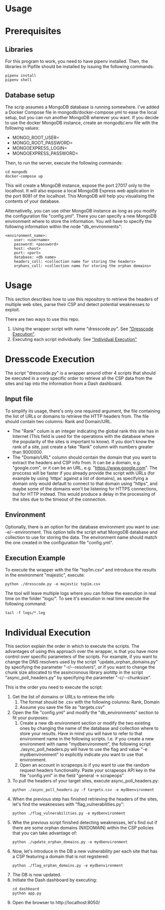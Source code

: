 Usage
=====

# Prerequisites

## Libraries
For this program to work, you need to have pipenv installed.
Then, the libraries in Pipfile should be installed by issuing the following commands:
```
pipenv install
pipenv shell
```
## Database setup
The scrip assumes a MongoDB database is running somewhere. I've added a Docker Compose file in mongodb/docker-compose.yml to ease the local setup, but you can run another MongoDB wherever you want.
If you decide to use the docker MongoDB instance, create an mongodb/.env file with the following values:
* MONGO_ROOT_USER=<your user>
* MONGO_ROOT_PASSWORD=<your password>
* MONGOEXPRESS_LOGIN=<express user>
* MONGOEXPRESS_PASSWORD=<express password>

Then, to run the server, execute the following commands:
```
cd mongodb
docker-compose up
```
This will create a MongoDB instance, expose the port 27017 only to the localhost. It will also expose a local MongoDB Express web application in the port 8081 of the localhost. This MongoDB will help you visualising the contents of your database.

Alternativelly, you can use other MongoDB instance as long as you modify the configuration file "config.yml". There you can specify a new MongoDB environment where to store the information. You will have to specify the following information within the node "db_environments":
```
<environment_name>:
    user: <username>
    password: <password>
    host: <host>
    port: <port>
    database: <db name>
    headers_coll: <collection name for storing the headers>
    orphans_coll: <collection name for storing the orphan domains>
```

# Usage

This section describes how to use this repository to retrieve the headers of multiple web sites, parse their CSP and detect potential weaknesses to exploit. 

There are two ways to use this repo. 
1. Using the wrapper script with name "dresscode.py". See ["Dresscode Execution"](USAGE.md#dresscode-execution).
2. Executing each script individually. See ["Individual Execution"](USAGE.md#individual-execution)

# Dresscode Execution

The script "dresscode.py" is a wrapper around other 4 scripts that should be executed in a very specific order to retrieve all the CSP data from the sites and tap into the information from a Dash dashboard. 

## Input file
To simplify its usage, there's only one required argument, the file containing the list of URLs or domains to retrieve the HTTP headers from. The file should contain two columns: Rank and Domain/URL.

* The "Rank" colum is an integer indicating the global rank this site has in Internet (This field is used for the operations with the database where the popularity of the sites is important to know). If you don't know the rank of a site, just create a fake "Rank" column with numbers greater than 9000000.
* The "Domain/URL" column should contain the domain that you want to extract the headers and CSP info from. It can be a domain, e.g. "google.com", or it can be an URL, e.g. "https://www.google.com". The proccess will be faster if you already provide the script with URLs (for example by using 'httpx' against a list of domains), as specifying a domain only would default to connect to that domain using "https", and maybe some of the domains won't be listening for HTTPS connections, but for HTTP instead. This would produce a delay in the processing of the sites due to the timeout of the connection.

## Environment

Optionally, there is an option for the database environment you want to use: -e/--environment.
This option tells the script what MongoDB database and collection to use for storing the data. The environment name should match the one created in the configuration file "config.yml".

## Execution Example
To execute the wrapper with the file "top1m.csv" and introduce the results in the environment "majestic", execute:
```
python ./dresscode.py -e majestic top1m.csv
```

The tool will leave multiple logs where you can follow the execution in real time on the folder "logs/". To see it's execution in real time execute the following command:
```
tail -f logs/*.log
```

# Individual Execution

This section explain the order in which to execute the scripts. The advantages of using this approach over the wrapper, is that you have more control over specific parameters of the scripts. For example, if you want to change the DNS resolvers used by the script "update_orphan_domains.py" by specifying the parameter "-r/--resolvers", or if you want to change the chunk size allocated to the assincronous library aiohttp in the script "async_poll_headers.py" by specifying the parameter "-c/--chunksize".

This is the order you need to execute the script:

1. Get the list of domains or URLs to retrieve the info
	1. The format should be .csv with the following columns: Rank, Domain
	2. Assume you save the file as "targets.csv"
2. Open the file "config.yml" and modify the "db_environments" section to fit your purposes:
	1. Create a new db environment section or modify the two existing ones by changing the name of the database and collection where to store your results. Have in mind you will have to refer to that environment name in the following scripts. I.e. if you create a new environment with name "mydbenvironment", the following script ./async_poll_headers.py will have to use the flag and value "-e mydbenvironment" to explicitly indicate you want to use that environment.
	2. Open an account in scrapeops.io if you want to use the random request headers functionality. Paste your scrapeops API key in the file "config.yml" in the field "general -> scrapeops"
3. To pull the headers of your target sites, execute async_poll_headers.py:
	```
	python ./async_poll_headers.py -f targets.csv -e mydbenvironment
	```
4. When the previous step has finished retrieving the headers of the sites, let's find the weaknesses with "flag_vulnerabilities.py":
	```
	python ./flag_vulnerabilities.py -e mydbenvironment
	```
5. Whe the previous script finished detecting weaknesses, let's find out if there are some orphan domains (NXDOMAIN) within the CSP policies that you can take advantage of:
	```
	python ./update_orphan_domains.py -e mydbenvironment
	```
6. Now, let's introduce in the DB a new vulnerability per each site that has a CSP featuring a domain that is not registered:
	```
	python ./flag_orphan_domains.py -e mydbenvironment
	```
7. The DB is now updated.
8. Initiate the Dash dashboard by executing:
	```
	cd dashboard
	python app.py
	``` 
9. Open the browser to http://localhost:8050/